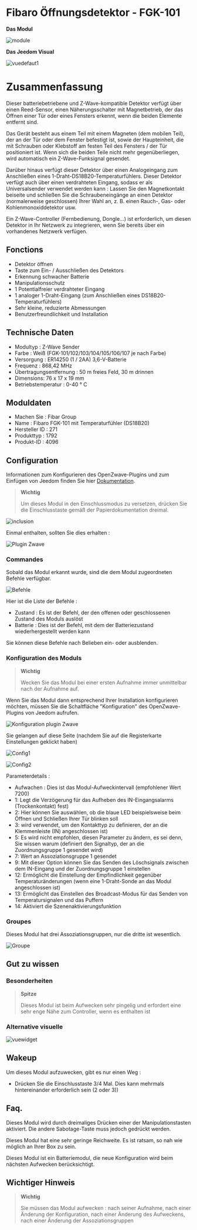 # Fibaro Öffnungsdetektor - FGK-101

**Das Modul**

![module](images/fibaro.fgk101-DS18B20/module.jpg)

**Das Jeedom Visual**

![vuedefaut1](images/fibaro.fgk101-DS18B20/vuedefaut1.jpg)

# Zusammenfassung

Dieser batteriebetriebene und Z-Wave-kompatible Detektor verfügt über einen Reed-Sensor, einen Näherungsschalter mit Magnetbetrieb, der das Öffnen einer Tür oder eines Fensters erkennt, wenn die beiden Elemente entfernt sind.

Das Gerät besteht aus einem Teil mit einem Magneten (dem mobilen Teil), der an der Tür oder dem Fenster befestigt ist, sowie der Haupteinheit, die mit Schrauben oder Klebstoff am festen Teil des Fensters / der Tür positioniert ist. Wenn sich die beiden Teile nicht mehr gegenüberliegen, wird automatisch ein Z-Wave-Funksignal gesendet.

Darüber hinaus verfügt dieser Detektor über einen Analogeingang zum Anschließen eines 1-Draht-DS18B20-Temperaturfühlers. Dieser Detektor verfügt auch über einen verdrahteten Eingang, sodass er als Universalsender verwendet werden kann : Lassen Sie den Magnetkontakt beiseite und schließen Sie die Schraubeneingänge an einen Detektor (normalerweise geschlossen) Ihrer Wahl an, z. B. einen Rauch-, Gas- oder Kohlenmonoxiddetektor usw.

Ein Z-Wave-Controller (Fernbedienung, Dongle…) ist erforderlich, um diesen Detektor in Ihr Netzwerk zu integrieren, wenn Sie bereits über ein vorhandenes Netzwerk verfügen.

## Fonctions

-   Detektor öffnen
-   Taste zum Ein- / Ausschließen des Detektors
-   Erkennung schwacher Batterie
-   Manipulationsschutz
-   1 Potentialfreier verdrahteter Eingang
-   1 analoger 1-Draht-Eingang (zum Anschließen eines DS18B20-Temperaturfühlers)
-   Sehr kleine, reduzierte Abmessungen
-   Benutzerfreundlichkeit und Installation

## Technische Daten

-   Modultyp : Z-Wave Sender
-   Farbe : Weiß (FGK-101/102/103/104/105/106/107 je nach Farbe)
-   Versorgung : ER14250 (1 / 2AA) 3,6-V-Batterie
-   Frequenz : 868,42 MHz
-   Übertragungsentfernung : 50 m freies Feld, 30 m drinnen
-   Dimensions: 76 x 17 x 19 mm
-   Betriebstemperatur : 0-40 ° C

## Moduldaten

-   Machen Sie : Fibar Group
-   Name : Fibaro FGK-101 mit Temperaturfühler (DS18B20)
-   Hersteller ID : 271
-   Produkttyp : 1792
-   Produkt-ID : 4096

## Configuration

Informationen zum Konfigurieren des OpenZwave-Plugins und zum Einfügen von Jeedom finden Sie hier [Dokumentation](https://doc.jeedom.com/de_DE/plugins/automation%20protocol/openzwave/).

> **Wichtig**
>
> Um dieses Modul in den Einschlussmodus zu versetzen, drücken Sie die Einschlusstaste gemäß der Papierdokumentation dreimal.

![inclusion](images/fibaro.fgk101-DS18B20/inclusion.jpg)

Einmal enthalten, sollten Sie dies erhalten :

![Plugin Zwave](images/fibaro.fgk101-DS18B20/information.jpg)

### Commandes

Sobald das Modul erkannt wurde, sind die dem Modul zugeordneten Befehle verfügbar.

![Befehle](images/fibaro.fgk101-DS18B20/commandes.jpg)

Hier ist die Liste der Befehle :

-   Zustand : Es ist der Befehl, der den offenen oder geschlossenen Zustand des Moduls auslöst
-   Batterie : Dies ist der Befehl, mit dem der Batteriezustand wiederhergestellt werden kann

Sie können diese Befehle nach Belieben ein- oder ausblenden.

### Konfiguration des Moduls

> **Wichtig**
>
> Wecken Sie das Modul bei einer ersten Aufnahme immer unmittelbar nach der Aufnahme auf.

Wenn Sie das Modul dann entsprechend Ihrer Installation konfigurieren möchten, müssen Sie die Schaltfläche "Konfiguration" des OpenZwave-Plugins von Jeedom aufrufen.

![Konfiguration plugin Zwave](images/plugin/bouton_configuration.jpg)

Sie gelangen auf diese Seite (nachdem Sie auf die Registerkarte Einstellungen geklickt haben)

![Config1](images/fibaro.fgk101-DS18B20/config1.jpg)

![Config2](images/fibaro.fgk101-DS18B20/config2.jpg)

Parameterdetails :

-   Aufwachen : Dies ist das Modul-Aufweckintervall (empfohlener Wert 7200)
-   1: Legt die Verzögerung für das Aufheben des IN-Eingangsalarms (Trockenkontakt) fest)
-   2: Hier können Sie auswählen, ob die blaue LED beispielsweise beim Öffnen und Schließen Ihrer Tür blinken soll
-   3: wird verwendet, um den Kontakttyp zu definieren, der an die Klemmenleiste (IN) angeschlossen ist)
-   5: Es wird nicht empfohlen, diesen Parameter zu ändern, es sei denn, Sie wissen warum (definiert den Signaltyp, der an die Zuordnungsgruppe 1 gesendet wird)
-   7: Wert an Assoziationsgruppe 1 gesendet
-   9: Mit dieser Option können Sie das Senden des Löschsignals zwischen dem IN-Eingang und der Zuordnungsgruppe 1 einstellen
-   12: Ermöglicht die Einstellung der Empfindlichkeit gegenüber Temperaturänderungen (wenn eine 1-Draht-Sonde an das Modul angeschlossen ist)
-   13: Ermöglicht das Einstellen des Broadcast-Modus für das Senden von Temperatursignalen und das Puffern
-   14: Aktiviert die Szenenaktivierungsfunktion

### Groupes

Dieses Modul hat drei Assoziationsgruppen, nur die dritte ist wesentlich.

![Groupe](images/fibaro.fgk101-DS18B20/groupe.jpg)

## Gut zu wissen

### Besonderheiten

> **Spitze**
>
> Dieses Modul ist beim Aufwecken sehr pingelig und erfordert eine sehr enge Nähe zum Controller, wenn es enthalten ist

### Alternative visuelle

![vuewidget](images/fibaro.fgk101-DS18B20/vuewidget.jpg)

## Wakeup

Um dieses Modul aufzuwecken, gibt es nur einen Weg :

-   Drücken Sie die Einschlusstaste 3/4 Mal. Dies kann mehrmals hintereinander erforderlich sein (2 oder 3))

## Faq.

Dieses Modul wird durch dreimaliges Drücken einer der Manipulationstasten aktiviert. Die andere Sabotage-Taste muss jedoch gedrückt werden.

Dieses Modul hat eine sehr geringe Reichweite. Es ist ratsam, so nah wie möglich an Ihrer Box zu sein.

Dieses Modul ist ein Batteriemodul, die neue Konfiguration wird beim nächsten Aufwecken berücksichtigt.

## Wichtiger Hinweis

> **Wichtig**
>
> Sie müssen das Modul aufwecken : nach seiner Aufnahme, nach einer Änderung der Konfiguration, nach einer Änderung des Aufweckens, nach einer Änderung der Assoziationsgruppen
